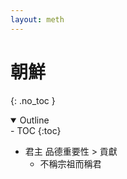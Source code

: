 ```yaml
---
layout: meth
---
```


# 朝鮮
{: .no_toc }

<details open markdown="block">
  <summary>
    Outline
  </summary>
- TOC
{:toc}
</details>

- 君主 品德重要性 > 貢獻
	- 不稱宗祖而稱君